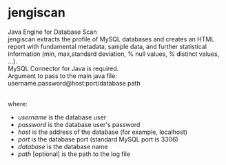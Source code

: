 # jengiscan
Java Engine for Database Scan<br>
jengiscan extracts the profile of MySQL databases and creates an HTML report with fundamental metadata, sample data, and further statistical information (min, max,standard deviation, % null values, % distinct values, ...).<br>
MySQL Connector for Java is required.<br>
Argument to pass to the main java file:<br>
username.password@host:port/database path

<br>where:
<ul>
<li><i>username</i> is the database user
<li><i>password</i> is the database user's password
<li><i>host</i> is the address of the database (for example, localhost)
<li><i>port</i> is the database port (standard MySQL port is 3306)
<li><i>database</i> is the database name
<li><i>path</i> [optional] is the path to the log file
</ul>


